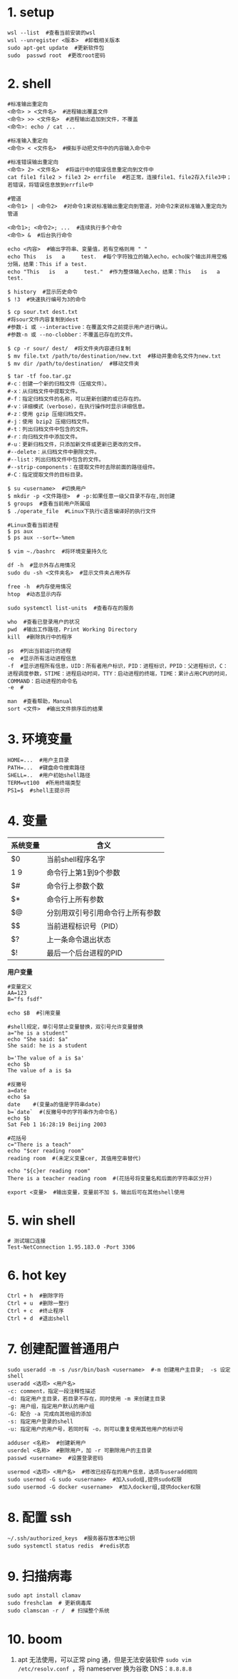 # 1. setup
```shell
wsl --list  #查看当前安装的wsl
wsl --unregister <版本>  #卸载相关版本
sudo apt-get update  #更新软件包
sudo  passwd root  #更改root密码
```

# 2. shell
```shell
#标准输出重定向
<命令> > <文件名>  #进程输出覆盖文件
<命令> >> <文件名>  #进程输出追加到文件，不覆盖
<命令>: echo / cat ...

#标准输入重定向
<命令> < <文件名>  #模拟手动把文件中的内容输入命令中

#标准错误输出重定向
<命令> 2> <文件名>  #将运行中的错误信息重定向到文件中
cat file1 file2 > file3 2> errfile  #若正常，连接file1、file2存入file3中；若错误，将错误信息放到errfile中

#管道
<命令1> | <命令2>  #对命令1来说标准输出重定向到管道，对命令2来说标准输入重定向为管道

<命令1>; <命令2>; ...  #连续执行多个命令
<命令> &  #后台执行命令

echo <内容>  #输出字符串、变量值，若有空格则用 " "
echo This   is   a     test.  #每个字符独立的输入echo，echo挨个输出并用空格分隔，结果：This if a test.
echo "This   is   a     test."  #作为整体输入echo，结果：This   is   a     test.

$ history  #显示历史命令
$ !3  #快速执行编号为3的命令

$ cp sour.txt dest.txt
#将sour文件内容复制到dest
#参数-i 或 --interactive：在覆盖文件之前提示用户进行确认。
#参数-n 或 --no-clobber：不覆盖已存在的文件。

$ cp -r sour/ dest/  #将文件夹内容递归复制
$ mv file.txt /path/to/destination/new.txt  #移动并重命名文件为new.txt
$ mv dir /path/to/destination/  #移动文件夹

$ tar -tf foo.tar.gz
#-c：创建一个新的归档文件（压缩文件）。
#-x：从归档文件中提取文件。
#-f：指定归档文件的名称，可以是新创建的或已存在的。
#-v：详细模式（verbose），在执行操作时显示详细信息。
#-z：使用 gzip 压缩归档文件。
#-j：使用 bzip2 压缩归档文件。
#-t：列出归档文件中包含的文件。
#-r：向归档文件中添加文件。
#-u：更新归档文件，只添加新文件或更新已更改的文件。
#--delete：从归档文件中删除文件。
#--list：列出归档文件中包含的文件。
#--strip-components：在提取文件时去除前面的路径组件。
#-C：指定提取文件的目标目录。

$ su <username>  #切换用户
$ mkdir -p <文件路径>  # -p:如果任意一级父目录不存在,则创建
$ groups  #查看当前用户所属组
$ ./operate_file  #Linux下执行c语言编译好的执行文件

#Linux查看当前进程
$ ps aux
$ ps aux --sort=-%mem

$ vim ~./bashrc  #将环境变量持久化

df -h  #显示外存占用情况
sudo du -sh <文件夹名>  #显示文件夹占用外存

free -h  #内存使用情况
htop  #动态显示内存

sudo systemctl list-units  #查看存在的服务

who  #查看已登录用户的状况
pwd  #输出工作路径，Print Working Directory
kill  #删除执行中的程序

ps  #列出当前运行的进程
-e  #显示所有活动进程信息
-f  #显示进程所有信息，UID：所有者用户标识，PID：进程标识，PPID：父进程标识，C：进程调度参数，STIME：进程启动时间，TTY：启动进程的终端，TIME：累计占用CPU的时间，COMMAND：启动进程的命令名
-e  #

man  #查看帮助，Manual
sort <文件>  #输出文件排序后的结果
```

# 3. 环境变量
```shell
HOME=...  #用户主目录
PATH=...  #键盘命令搜索路径
SHELL=..  #用户初始shell路径
TERM=vt100  #所用终端类型
PS1=$  #shell主提示符
```

# 4. 变量

| 系统变量  | 含义               |
| ----- | ---------------- |
| $0    | 当前shell程序名字      |
| $1~$9 | 命令行上第1到9个参数      |
| $#    | 命令行上参数个数         |
| $*    | 命令行上所有参数         |
| $@    | 分别用双引号引用命令行上所有参数 |
| \$\$  | 当前进程标识号（PID）     |
| $?    | 上一条命令退出状态        |
| $!    | 最后一个后台进程的PID     |

**用户变量**
```shell
#变量定义
AA=123
B="fs fsdf"

echo $B  #引用变量

#shell规定，单引号禁止变量替换，双引号允许变量替换
a="he is a student" 
echo "She said: $a"
She said: he is a student 

b='The value of a is $a'
echo $b
The value of a is $a

#反撇号
a=date
echo $a
date    #(变量a的值是字符串date)
b=`date`  #(反撇号中的字符串作为命令名)
echo $b
Sat Feb 1 16:28:19 Beijing 2003

#花括号
c="There is a teach"
echo "$cer reading room"
reading room  #(未定义变量cer, 其值用空串替代)

echo "${c}er reading room"
There is a teacher reading room  #(花括号将变量名和后面的字符串区分开)

export <变量>  #输出变量，变量前不加 $，输出后可在其他shell使用
```

# 5. win shell
```shell
# 测试端口连接
Test-NetConnection 1.95.183.0 -Port 3306
```

# 6. hot key
```shell
Ctrl + h  #删除字符
Ctrl + u  #删除一整行
Ctrl + c  #终止程序
Ctrl + d  #退出shell
```

# 7. 创建配置普通用户
```shell
sudo useradd -m -s /usr/bin/bash <username>  #-m 创建用户主目录;  -s 设定shell
useradd <选项> <用户名>
-c: comment，指定一段注释性描述
-d: 指定用户主目录，若目录不存在，同时使用 -m 来创建主目录
-g: 用户组，指定用户默认的用户组
-G: 配合 -a 完成向其他组的添加
-s: 指定用户登录的shell
-u: 指定用户的用户号，若同时有 -o，则可以重复使用其他用户的标识号

adduser <名称>  #创建新用户
userdel <名称>  #删除用户，加 -r 可删除用户的主目录
passwd <username>  #设置登录密码

usermod <选项> <用户名>  #修改已经存在的用户信息，选项与useradd相同
sudo usermod -G sudo <username>  #加入sudo组,提供sudo权限
sudo usermod -G docker <username>  #加入docker组,提供docker权限
```
# 8. 配置 ssh
```shell
~/.ssh/authorized_keys  #服务器存放本地公钥
sudo systemctl status redis  #redis状态
```
# 9. 扫描病毒
```shell
sudo apt install clamav
sudo freshclam  # 更新病毒库
sudo clamscan -r /  # 扫描整个系统
```


# 10. boom
1. apt 无法使用，可以正常 ping 通，但是无法安装软件
`sudo vim  /etc/resolv.conf `，将 nameserver 换为谷歌 DNS：`8.8.8.8`
